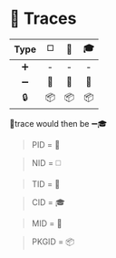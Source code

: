 # :paperclip: Traces

| Type | :white_medium_square: | :open_file_folder: | :mortar_board: |
| :--: | :---: | :---: | :---: |
| :heavy_plus_sign: | - | - | - |
| :heavy_minus_sign: | :memo: | :memo: | :memo: |
| :lock: | :package: | :package: | :package: |

:page_facing_up:trace would then be :heavy_minus_sign::mortar_board:

 
 

> PID = :page_facing_up:

> NID = :white_medium_square:

> TID = :open_file_folder:

> CID = :mortar_board:

> MID = :memo:

> PKGID = :package: